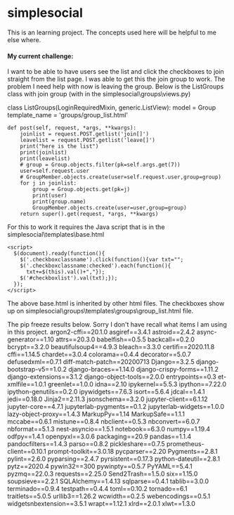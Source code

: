 # simplesocial
This is an learning project. The concepts used here will be helpful to me else where. 


#### My current challenge:
I want to be able to have users see the list and click the checkboxes to join straight from the list page. 
I was able to get this the join group to work. The problem I need help with now is leaving the group.
Below is the ListGroups class with join group (with in the simplesocial\groups\views.py)

class ListGroups(LoginRequiredMixin, generic.ListView):
    model = Group
    template_name = 'groups/group_list.html'
    

    def post(self, request, *args, **kwargs):
        joinlist = request.POST.getlist('join[]')
        leavelist = request.POST.getlist('leave[]')
        print("here is the list")
        print(joinlist)
        print(leavelist)
        # group = Group.objects.filter(pk=self.args.get(7))
        user=self.request.user
        # GroupMember.objects.create(user=self.request.user,group=group)
        for j in joinlist:
            group = Group.objects.get(pk=j)
            print(user)
            print(group.name)
            GroupMember.objects.create(user=user,group=group)
        return super().get(request, *args, **kwargs)
       
       
For this to work it requires the Java script that is in the simplesocial\templates\base.html

    <script>
      $(document).ready(function(){
        $('.checkboxclassname').click(function(){var txt="";
        $('.checkboxclassname:checked').each(function(){
          txt+=$(this).val()+","});
        $('#checkboxlist').val(txt);});
      });
    </script>

The above base.html is inherited by other html files. The checkboxes show up on simplesocial\groups\templates\groups\group_list.html file. 

The pip freeze results below. Sorry I don't have recall what items I am using in this project. 
argon2-cffi==20.1.0
asgiref==3.4.1
astroid==2.4.2
async-generator==1.10
attrs==20.3.0
babelfish==0.5.5
backcall==0.2.0
bcrypt==3.2.0
beautifulsoup4==4.9.3
bleach==3.3.0
certifi==2020.11.8
cffi==1.14.5
chardet==3.0.4
colorama==0.4.4
decorator==5.0.7
defusedxml==0.7.1
diff-match-patch==20200713
Django==3.2.5
django-bootstrap-v5==1.0.2
django-braces==1.14.0
django-crispy-forms==1.11.2
django-extensions==3.1.2
django-object-tools==2.0.0
entrypoints==0.3
et-xmlfile==1.0.1
greenlet==1.0.0
idna==2.10
ipykernel==5.5.3
ipython==7.22.0
ipython-genutils==0.2.0
ipywidgets==7.6.3
isort==5.6.4
jdcal==1.4.1
jedi==0.18.0
Jinja2==2.11.3
jsonschema==3.2.0
jupyter-client==6.1.12
jupyter-core==4.7.1
jupyterlab-pygments==0.1.2
jupyterlab-widgets==1.0.0
lazy-object-proxy==1.4.3
MarkupPy==1.14
MarkupSafe==1.1.1
mccabe==0.6.1
mistune==0.8.4
nbclient==0.5.3
nbconvert==6.0.7
nbformat==5.1.3
nest-asyncio==1.5.1
notebook==6.3.0
numpy==1.19.4
odfpy==1.4.1
openpyxl==3.0.6
packaging==20.9
pandas==1.1.4
pandocfilters==1.4.3
parso==0.8.2
pickleshare==0.7.5
prometheus-client==0.10.1
prompt-toolkit==3.0.18
pycparser==2.20
Pygments==2.8.1
pylint==2.6.0
pyparsing==2.4.7
pyrsistent==0.17.3
python-dateutil==2.8.1
pytz==2020.4
pywin32==300
pywinpty==0.5.7
PyYAML==5.4.1
pyzmq==22.0.3
requests==2.25.0
Send2Trash==1.5.0
six==1.15.0
soupsieve==2.2.1
SQLAlchemy==1.4.13
sqlparse==0.4.1
tablib==3.0.0
terminado==0.9.4
testpath==0.4.4
toml==0.10.2
tornado==6.1
traitlets==5.0.5
urllib3==1.26.2
wcwidth==0.2.5
webencodings==0.5.1
widgetsnbextension==3.5.1
wrapt==1.12.1
xlrd==2.0.1
xlwt==1.3.0
